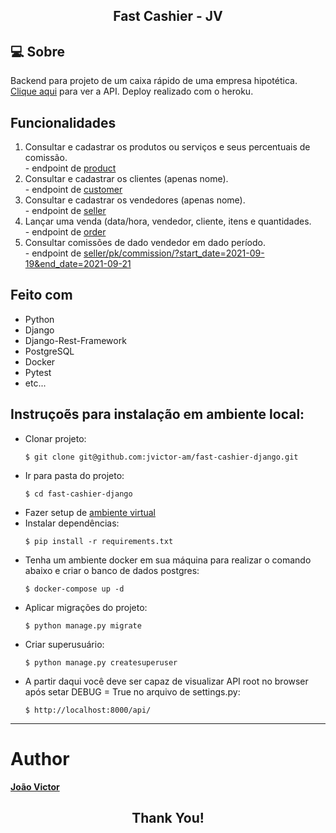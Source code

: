 <h2 align="center">
  Fast Cashier - JV
</h2>

## :computer: Sobre

Backend para projeto de um caixa rápido de uma empresa hipotética. <br/>
[Clique aqui](https://fast-cashier-dj.herokuapp.com/api/) para ver a API. Deploy realizado com o heroku.

## Funcionalidades

  1. Consultar e cadastrar os produtos ou serviços e seus percentuais de comissão. <br/>
    - endpoint de [product](https://fast-cashier-dj.herokuapp.com/api/product/)
  2. Consultar e cadastrar os clientes (apenas nome). <br/>
    - endpoint de [customer](https://fast-cashier-dj.herokuapp.com/api/customer/)
  3. Consultar e cadastrar os vendedores (apenas nome). <br/>
    - endpoint de [seller](https://fast-cashier-dj.herokuapp.com/api/seller/)
  4. Lançar uma venda (data/hora, vendedor, cliente, itens e quantidades. <br/>
    - endpoint de [order](https://fast-cashier-dj.herokuapp.com/api/order/)
  5. Consultar comissões de dado vendedor em dado período. <br/>
    - endpoint de [seller/pk/commission/?start_date=2021-09-19&end_date=2021-09-21](https://fast-cashier-dj.herokuapp.com/api/seller/2/commission/?start_date=2021-09-1&end_date=2021-09-21)

## Feito com

- Python
- Django
- Django-Rest-Framework
- PostgreSQL
- Docker
- Pytest
- etc...

## Instruçoẽs para instalação em ambiente local:

  - Clonar projeto:
    ```
    $ git clone git@github.com:jvictor-am/fast-cashier-django.git
    ```
  - Ir para pasta do projeto:
    ```
    $ cd fast-cashier-django
    ```
  - Fazer setup de [ambiente virtual](https://virtualenvwrapper.readthedocs.io/en/latest/install.html)
  - Instalar dependências:
    ```
    $ pip install -r requirements.txt
    ```
  - Tenha um ambiente docker em sua máquina para realizar o comando abaixo e criar o banco de dados postgres:
    ```
    $ docker-compose up -d
    ```
  - Aplicar migrações do projeto:
    ```
    $ python manage.py migrate
    ```
  - Criar superusuário:
    ```
    $ python manage.py createsuperuser
    ```
  - A partir daqui você deve ser capaz de visualizar API root no browser após setar DEBUG = True no arquivo de settings.py:
    ```
    $ http://localhost:8000/api/
    ```

---

# Author

[**João Victor**](https://www.linkedin.com/in/jo%C3%A3o-victor-de-andrade-mesquita-848a09122/)

<h2 align="center">
  Thank You!
</h2>
